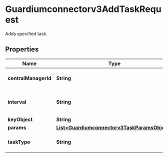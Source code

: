 

# Guardiumconnectorv3AddTaskRequest

Adds specified task.

## Properties

| Name | Type | Description | Notes |
|------------ | ------------- | ------------- | -------------|
|**centralManagerId** | **String** | ID of central manager. |  [optional] |
|**interval** | **String** | Optional, overrides task default interval. |  [optional] |
|**keyObject** | **String** | Key object. |  [optional] |
|**params** | [**List&lt;Guardiumconnectorv3TaskParamsObject&gt;**](Guardiumconnectorv3TaskParamsObject.md) | Json array. |  [optional] |
|**taskType** | **String** | Type of task being added. |  [optional] |



